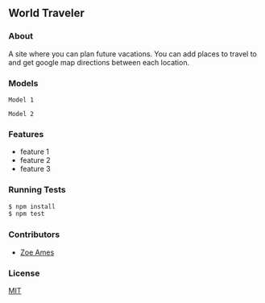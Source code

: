 ## World Traveler
### About
A site where you can plan future vacations. You can add places to travel to and get google map directions between each location.

### Models
```
Model 1
```

```
Model 2
```

### Features
- feature 1
- feature 2
- feature 3

### Running Tests
```bash
$ npm install
$ npm test
```

### Contributors
- [Zoe Ames](https://github.com/zoeames)

### License
[MIT](LICENSE)
